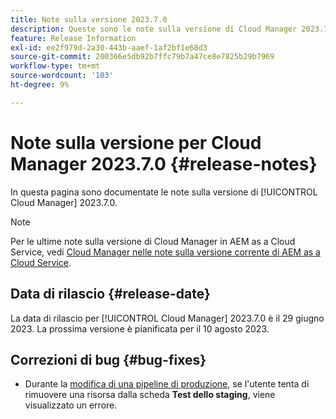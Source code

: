 ```yaml
---
title: Note sulla versione 2023.7.0
description: Queste sono le note sulla versione di Cloud Manager 2023.7.0.
feature: Release Information
exl-id: ee2f979d-2a30-443b-aaef-1af2bf1e68d3
source-git-commit: 200366e5db92b7ffc79b7a47ce8e7825b29b7969
workflow-type: tm+mt
source-wordcount: '103'
ht-degree: 9%

---
```


# Note sulla versione per Cloud Manager 2023.7.0 {#release-notes}

In questa pagina sono documentate le note sulla versione di [!UICONTROL Cloud Manager] 2023.7.0.

>[!NOTE]
>
>Per le ultime note sulla versione di Cloud Manager in AEM as a Cloud Service, vedi [Cloud Manager nelle note sulla versione corrente di AEM as a Cloud Service](https://experienceleague.adobe.com/docs/experience-manager-cloud-service/content/implementing/using-cloud-manager/release-notes-cloud-manager/release-notes-cm-current.html?lang=it).

## Data di rilascio {#release-date}

La data di rilascio per [!UICONTROL Cloud Manager] 2023.7.0 è il 29 giugno 2023. La prossima versione è pianificata per il 10 agosto 2023.

## Correzioni di bug {#bug-fixes}

* Durante la [modifica di una pipeline di produzione](/help/using/managing-pipelines.md#editing-pipelines), se l&#39;utente tenta di rimuovere una risorsa dalla scheda **Test dello staging**, viene visualizzato un errore.
